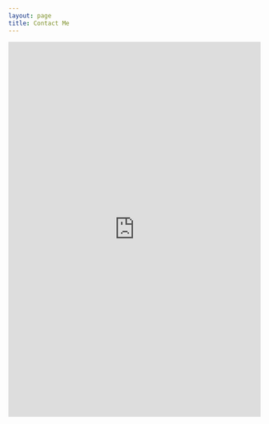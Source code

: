 ```yaml
---
layout: page
title: Contact Me
---
```


<iframe height="750"
        allowTransparency="true"
        frameborder="0"
        scrolling="no"
        style="width:100%;border:none"
        src="https://calvinallen.wufoo.com/embed/z85tunf0eau2au/">
</iframe>


<style type="text/css">
#form1 {
        display: none !important;
}
</style>